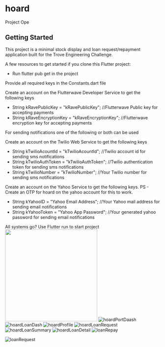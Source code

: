 # hoard

Project Ope

## Getting Started

This project is a minimal stock display and loan request/repayment application built for the Trove Engineering Challenge.

A few resources to get started if you clone this Flutter project:

- Run flutter pub get in the project

Provide all required keys in the Constants.dart file

Create an account on the Flutterwave Developer Service to get the following keys

- String kRavePublicKey = "kRavePublicKey"; //Flutterwave Public key for accepting payments
- String kRaveEncryptionKey = "kRaveEncryptionKey"; //Flutterwave encryption key for accepting payments

For sending notifications one of the following or both can be used

Create an account on the Twilio Web Service to get the following keys

- String kTwilioAcountId = "kTwilioAcountId"; //Twilio account id for sending sms notifications
- String kTwilioAuthToken = "kTwilioAuthToken"; //Twilio authentication token for sending sms notifications
- String kTwilioNumber = "kTwilioNumber"; //Your Twilio number for sending sms notifications

Create an account on the Yahoo Service to get the following keys. PS - Create an OTP for hoard on the yahoo account for this to work.
- String kYahooID = "Yahoo Email Address"; //Your Yahoo mail address for sending email notifications
- String kYahooToken = "Yahoo App Password";  //Your generated yahoo password for sending email notifications

All systems go? Use Flutter run to start project
<img src="https://user-images.githubusercontent.com/40659333/120620183-9de10980-c454-11eb-97bd-cc6337f263f5.png" height="300">
![hoardPortDaash](https://user-images.githubusercontent.com/40659333/120620410-dc76c400-c454-11eb-8aa1-0a916c648482.png)
![hoardLoanDash](https://user-images.githubusercontent.com/40659333/120620454-e4ceff00-c454-11eb-8b00-ada209e7af49.png)
![hoardProfile](https://user-images.githubusercontent.com/40659333/120620478-ea2c4980-c454-11eb-99c6-28ad42416134.png)
![hoardLoanRequest](https://user-images.githubusercontent.com/40659333/120620502-f0222a80-c454-11eb-97e5-111c1d88a604.png)
![hoardLoanSummary](https://user-images.githubusercontent.com/40659333/120620556-fca68300-c454-11eb-8f13-95dea9764f17.png)
![hoardLoanDetail](https://user-images.githubusercontent.com/40659333/120620607-0cbe6280-c455-11eb-9b5d-33f2478b5e69.png)
![loanRepay](https://user-images.githubusercontent.com/40659333/120621252-a128c500-c455-11eb-9a58-ec2f7029f48b.png)

![loanRequest](https://user-images.githubusercontent.com/40659333/120624427-99b6eb00-c458-11eb-89b6-84665c1f1468.png)
